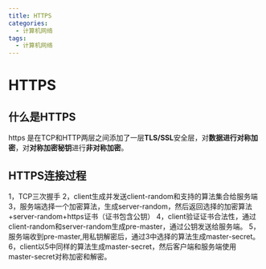 ```yaml
---
title: HTTPS
categories:
  - 计算机网络
tags:
  - 计算机网络
---
```


# HTTPS

## 什么是HTTPS

https 是在TCP和HTTP两层之间添加了一层**TLS/SSL**安全层，对**数据进行对称加密**，对**对称加密秘钥**进行**非对称加密**。

## HTTPS连接过程

1，TCP三次握手
2，client生成并发送client-random和支持的算法集合给服务端
3，服务端选择一个加密算法，生成server-random，然后返回选择的加密算法+server-random+https证书（证书包含公钥）
4，client验证证书合法性，通过client-random和server-random生成pre-master，通过公钥发送给服务端。
5，服务端收到pre-master,用私钥解密后，通过3中选择的算法生成master-secret。
6，client以5中同样的算法生成master-secret，然后客户端和服务端使用master-secret对称加密和解密。